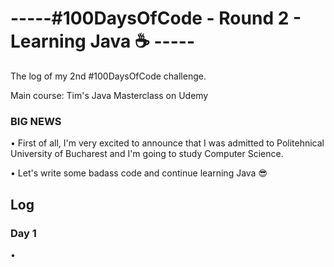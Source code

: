 # -----#100DaysOfCode - Round 2 - Learning Java :coffee: ----- 

The log of my 2nd #100DaysOfCode challenge.

Main course: Tim's Java Masterclass on Udemy

### BIG NEWS

• First of all, I'm very excited to announce that I was admitted to Politehnical University of Bucharest and I'm going to study Computer Science.

• Let's write some badass code and continue learning Java  :sunglasses:

## Log

### Day 1 
•

